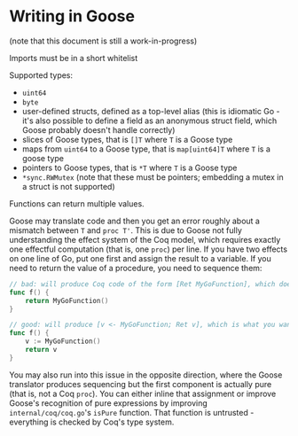 # Writing in Goose

(note that this document is still a work-in-progress)

Imports must be in a short whitelist

Supported types:

- `uint64`
- `byte`
- user-defined structs, defined as a top-level alias
  (this is idiomatic Go - it's also possible to define a field as an anonymous
  struct field, which Goose probably doesn't handle correctly)
- slices of Goose types, that is `[]T` where `T` is a Goose type
- maps from `uint64` to a Goose type, that is `map[uint64]T` where `T` is a
  goose type
- pointers to Goose types, that is `*T` where `T` is a Goose type
- `*sync.RWMutex` (note that these must be pointers; embedding a mutex in a
  struct is not supported)

Functions can return multiple values.

Goose may translate code and then you get an error roughly about a mismatch
between `T` and `proc T'`. This is due to Goose not fully understanding the
effect system of the Coq model, which requires exactly one effectful computation
(that is, one `proc`) per line. If you have two effects on one line of Go, put
one first and assign the result to a variable. If you need to return the value
of a procedure, you need to sequence them:

```go
// bad: will produce Coq code of the form [Ret MyGoFunction], which doesn't work
func f() {
    return MyGoFunction()
}

// good: will produce [v <- MyGoFunction; Ret v], which is what you want
func f() {
    v := MyGoFunction()
    return v
}
```

You may also run into this issue in the opposite direction, where the Goose
translator produces sequencing but the first component is actually pure (that
is, not a Coq `proc`). You can either inline that assignment or improve Goose's
recognition of pure expressions by improving `internal/coq/coq.go`'s `isPure`
function. That function is untrusted - everything is checked by Coq's type
system.
